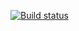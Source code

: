 [![Build status](https://ci.appveyor.com/api/projects/status/agjmaxc98a8qm1mn/branch/main?svg=true)](https://ci.appveyor.com/project/Stacyde/api-test-bd7sr/branch/main)
